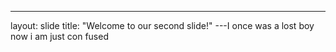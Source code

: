 ---
layout: slide
title: "Welcome to our second slide!"
---I once was a lost boy
now i am just con fused
